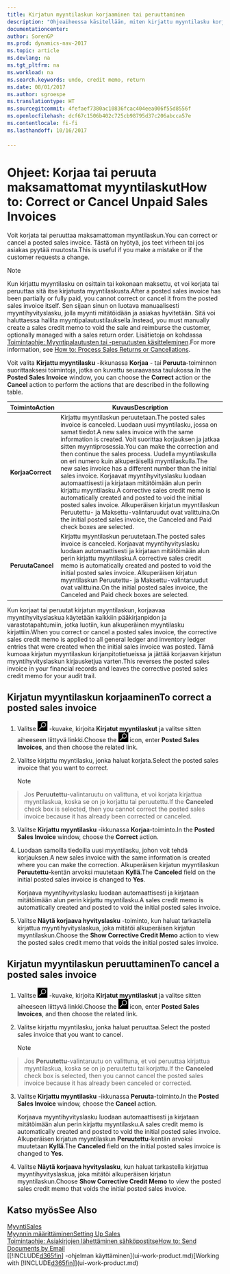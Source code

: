 ```yaml
---
title: Kirjatun myyntilaskun korjaaminen tai peruuttaminen
description: "Ohjeaiheessa käsitellään, miten kirjattu myyntilasku korjataan, kumotaan tai peruutetaan ja miten myyntihyvityslasku kohdistetaan."
documentationcenter: 
author: SorenGP
ms.prod: dynamics-nav-2017
ms.topic: article
ms.devlang: na
ms.tgt_pltfrm: na
ms.workload: na
ms.search.keywords: undo, credit memo, return
ms.date: 08/01/2017
ms.author: sgroespe
ms.translationtype: HT
ms.sourcegitcommit: 4fefaef7380ac10836fcac404eea006f55d8556f
ms.openlocfilehash: dcf67c1506b402c725cb98795d37c206abcca57e
ms.contentlocale: fi-fi
ms.lasthandoff: 10/16/2017

---
```

# <a name="how-to-correct-or-cancel-unpaid-sales-invoices"></a><span data-ttu-id="f115c-103">Ohjeet: Korjaa tai peruuta maksamattomat myyntilaskut</span><span class="sxs-lookup"><span data-stu-id="f115c-103">How to: Correct or Cancel Unpaid Sales Invoices</span></span>
<span data-ttu-id="f115c-104">Voit korjata tai peruuttaa maksamattoman myyntilaskun.</span><span class="sxs-lookup"><span data-stu-id="f115c-104">You can correct or cancel a posted sales invoice.</span></span> <span data-ttu-id="f115c-105">Tästä on hyötyä, jos teet virheen tai jos asiakas pyytää muutosta.</span><span class="sxs-lookup"><span data-stu-id="f115c-105">This is useful if you make a mistake or if the customer requests a change.</span></span>

> [!NOTE]  
>   <span data-ttu-id="f115c-106">Kun kirjattu myyntilasku on osittain tai kokonaan maksettu, et voi korjata tai peruuttaa sitä itse kirjatusta myyntilaskusta.</span><span class="sxs-lookup"><span data-stu-id="f115c-106">After a posted sales invoice has been partially or fully paid, you cannot correct or cancel it from the posted sales invoice itself.</span></span> <span data-ttu-id="f115c-107">Sen sijaan sinun on luotava manuaalisesti myyntihyvityslasku, jolla myynti mitätöidään ja asiakas hyvitetään. Sitä voi haluttaessa hallita myyntipalautustilauksella.</span><span class="sxs-lookup"><span data-stu-id="f115c-107">Instead, you must manually create a sales credit memo to void the sale and reimburse the customer, optionally managed with a sales return order.</span></span> <span data-ttu-id="f115c-108">Lisätietoja on kohdassa [Toimintaohje: Myyntipalautusten tai -peruutusten käsitteleminen](sales-how-process-sales-returns-cancellations.md).</span><span class="sxs-lookup"><span data-stu-id="f115c-108">For more information, see [How to: Process Sales Returns or Cancellations](sales-how-process-sales-returns-cancellations.md).</span></span>

<span data-ttu-id="f115c-109">Voit valita **Kirjattu myyntilasku** -ikkunassa **Korjaa** - tai **Peruuta**-toiminnon suorittaaksesi toimintoja, jotka on kuvattu seuraavassa taulukossa.</span><span class="sxs-lookup"><span data-stu-id="f115c-109">In the **Posted Sales Invoice** window, you can choose the **Correct** action or the **Cancel** action to perform the actions that are described in the following table.</span></span>

| <span data-ttu-id="f115c-110">Toiminto</span><span class="sxs-lookup"><span data-stu-id="f115c-110">Action</span></span> | <span data-ttu-id="f115c-111">Kuvaus</span><span class="sxs-lookup"><span data-stu-id="f115c-111">Description</span></span> |
| --- | --- |
| <span data-ttu-id="f115c-112">**Korjaa**</span><span class="sxs-lookup"><span data-stu-id="f115c-112">**Correct**</span></span> |<span data-ttu-id="f115c-113">Kirjattu myyntilaskun peruutetaan.</span><span class="sxs-lookup"><span data-stu-id="f115c-113">The posted sales invoice is canceled.</span></span> <span data-ttu-id="f115c-114">Luodaan uusi myyntilasku, jossa on samat tiedot.</span><span class="sxs-lookup"><span data-stu-id="f115c-114">A new sales invoice with the same information is created.</span></span> <span data-ttu-id="f115c-115">Voit suorittaa korjauksen ja jatkaa sitten myyntiprosessia.</span><span class="sxs-lookup"><span data-stu-id="f115c-115">You can make the correction and then continue the sales process.</span></span> <span data-ttu-id="f115c-116">Uudella myyntilaskulla on eri numero kuin alkuperäisellä myyntilaskulla.</span><span class="sxs-lookup"><span data-stu-id="f115c-116">The new sales invoice has a different number than the initial sales invoice.</span></span> <span data-ttu-id="f115c-117">Korjaavat myyntihyvityslasku luodaan automaattisesti ja kirjataan mitätöimään alun perin kirjattu myyntilasku.</span><span class="sxs-lookup"><span data-stu-id="f115c-117">A corrective sales credit memo is automatically created and posted to void the initial posted sales invoice.</span></span> <span data-ttu-id="f115c-118">Alkuperäisen kirjatun myyntilaskun Peruutettu- ja Maksettu-valintaruudut ovat valittuina.</span><span class="sxs-lookup"><span data-stu-id="f115c-118">On the initial posted sales invoice, the Canceled and Paid check boxes are selected.</span></span> |
| <span data-ttu-id="f115c-119">**Peruuta**</span><span class="sxs-lookup"><span data-stu-id="f115c-119">**Cancel**</span></span> |<span data-ttu-id="f115c-120">Kirjattu myyntilaskun peruutetaan.</span><span class="sxs-lookup"><span data-stu-id="f115c-120">The posted sales invoice is canceled.</span></span> <span data-ttu-id="f115c-121">Korjaavat myyntihyvityslasku luodaan automaattisesti ja kirjataan mitätöimään alun perin kirjattu myyntilasku.</span><span class="sxs-lookup"><span data-stu-id="f115c-121">A corrective sales credit memo is automatically created and posted to void the initial posted sales invoice.</span></span> <span data-ttu-id="f115c-122">Alkuperäisen kirjatun myyntilaskun Peruutettu- ja Maksettu-valintaruudut ovat valittuina.</span><span class="sxs-lookup"><span data-stu-id="f115c-122">On the initial posted sales invoice, the Canceled and Paid check boxes are selected.</span></span> |

<span data-ttu-id="f115c-123">Kun korjaat tai peruutat kirjatun myyntilaskun, korjaavaa myyntihyvityslaskua käytetään kaikkiin pääkirjanpidon ja varastotapahtumiin, jotka luotiin, kun alkuperäinen myyntilasku kirjattiin.</span><span class="sxs-lookup"><span data-stu-id="f115c-123">When you correct or cancel a posted sales invoice, the corrective sales credit memo is applied to all general ledger and inventory ledger entries that were created when the initial sales invoice was posted.</span></span> <span data-ttu-id="f115c-124">Tämä kumoaa kirjatun myyntilaskun kirjanpitotietueissa ja jättää korjaavan kirjatun myyntihyvityslaskun kirjausketjua varten.</span><span class="sxs-lookup"><span data-stu-id="f115c-124">This reverses the posted sales invoice in your financial records and leaves the corrective posted sales credit memo for your audit trail.</span></span>

## <a name="to-correct-a-posted-sales-invoice"></a><span data-ttu-id="f115c-125">Kirjatun myyntilaskun korjaaminen</span><span class="sxs-lookup"><span data-stu-id="f115c-125">To correct a posted sales invoice</span></span>
1. <span data-ttu-id="f115c-126">Valitse ![Etsi sivu tai raportti](media/ui-search/search_small.png "Etsi sivu tai raportti -kuvake") -kuvake, kirjoita **Kirjatut myyntilaskut** ja valitse sitten aiheeseen liittyvä linkki.</span><span class="sxs-lookup"><span data-stu-id="f115c-126">Choose the ![Search for Page or Report](media/ui-search/search_small.png "Search for Page or Report icon") icon, enter **Posted Sales Invoices**, and then choose the related link.</span></span>  
2. <span data-ttu-id="f115c-127">Valitse kirjattu myyntilasku, jonka haluat korjata.</span><span class="sxs-lookup"><span data-stu-id="f115c-127">Select the posted sales invoice that you want to correct.</span></span>

    > [!NOTE]  
>   <span data-ttu-id="f115c-128">Jos **Peruutettu**-valintaruutu on valittuna, et voi korjata kirjattua myyntilaskua, koska se on jo korjattu tai peruutettu.</span><span class="sxs-lookup"><span data-stu-id="f115c-128">If the **Canceled** check box is selected, then you cannot correct the posted sales invoice because it has already been corrected or canceled.</span></span>
3. <span data-ttu-id="f115c-129">Valitse **Kirjattu myyntilasku** -ikkunassa **Korjaa**-toiminto.</span><span class="sxs-lookup"><span data-stu-id="f115c-129">In the **Posted Sales Invoice** window, choose the **Correct** action.</span></span>  
4. <span data-ttu-id="f115c-130">Luodaan samoilla tiedoilla uusi myyntilasku, johon voit tehdä korjauksen.</span><span class="sxs-lookup"><span data-stu-id="f115c-130">A new sales invoice with the same information is created where you can make the correction.</span></span> <span data-ttu-id="f115c-131">Alkuperäisen kirjatun myyntilaskun **Peruutettu**-kentän arvoksi muutetaan **Kyllä**.</span><span class="sxs-lookup"><span data-stu-id="f115c-131">The **Canceled** field on the initial posted sales invoice is changed to **Yes**.</span></span>

    <span data-ttu-id="f115c-132">Korjaava myyntihyvityslasku luodaan automaattisesti ja kirjataan mitätöimään alun perin kirjattu myyntilasku.</span><span class="sxs-lookup"><span data-stu-id="f115c-132">A sales credit memo is automatically created and posted to void the initial posted sales invoice.</span></span>
5. <span data-ttu-id="f115c-133">Valitse **Näytä korjaava hyvityslasku** -toiminto, kun haluat tarkastella kirjattua myyntihyvityslaskua, joka mitätöi alkuperäisen kirjatun myyntilaskun.</span><span class="sxs-lookup"><span data-stu-id="f115c-133">Choose the **Show Corrective Credit Memo** action to view the posted sales credit memo that voids the initial posted sales invoice.</span></span>

## <a name="to-cancel-a-posted-sales-invoice"></a><span data-ttu-id="f115c-134">Kirjatun myyntilaskun peruuttaminen</span><span class="sxs-lookup"><span data-stu-id="f115c-134">To cancel a posted sales invoice</span></span>
1. <span data-ttu-id="f115c-135">Valitse ![Etsi sivu tai raportti](media/ui-search/search_small.png "Etsi sivu tai raportti -kuvake") -kuvake, kirjoita **Kirjatut myyntilaskut** ja valitse sitten aiheeseen liittyvä linkki.</span><span class="sxs-lookup"><span data-stu-id="f115c-135">Choose the ![Search for Page or Report](media/ui-search/search_small.png "Search for Page or Report icon") icon, enter **Posted Sales Invoices**, and then choose the related link.</span></span>  
2. <span data-ttu-id="f115c-136">Valitse kirjattu myyntilasku, jonka haluat peruuttaa.</span><span class="sxs-lookup"><span data-stu-id="f115c-136">Select the posted sales invoice that you want to cancel.</span></span>

    > [!NOTE]  
>   <span data-ttu-id="f115c-137">Jos **Peruutettu**-valintaruutu on valittuna, et voi peruuttaa kirjattua myyntilaskua, koska se on jo peruutettu tai korjattu.</span><span class="sxs-lookup"><span data-stu-id="f115c-137">If the **Canceled** check box is selected, then you cannot cancel the posted sales invoice because it has already been canceled or corrected.</span></span>
3. <span data-ttu-id="f115c-138">Valitse **Kirjattu myyntilasku** -ikkunassa **Peruuta**-toiminto.</span><span class="sxs-lookup"><span data-stu-id="f115c-138">In the **Posted Sales Invoice** window, choose the **Cancel** action.</span></span>

    <span data-ttu-id="f115c-139">Korjaava myyntihyvityslasku luodaan automaattisesti ja kirjataan mitätöimään alun perin kirjattu myyntilasku.</span><span class="sxs-lookup"><span data-stu-id="f115c-139">A sales credit memo is automatically created and posted to void the initial posted sales invoice.</span></span> <span data-ttu-id="f115c-140">Alkuperäisen kirjatun myyntilaskun **Peruutettu**-kentän arvoksi muutetaan **Kyllä**.</span><span class="sxs-lookup"><span data-stu-id="f115c-140">The **Canceled** field on the initial posted sales invoice is changed to **Yes**.</span></span>
4. <span data-ttu-id="f115c-141">Valitse **Näytä korjaava hyvityslasku**, kun haluat tarkastella kirjattua myyntihyvityslaskua, joka mitätöi alkuperäisen kirjatun myyntilaskun.</span><span class="sxs-lookup"><span data-stu-id="f115c-141">Choose **Show Corrective Credit Memo** to view the posted sales credit memo that voids the initial posted sales invoice.</span></span>

## <a name="see-also"></a><span data-ttu-id="f115c-142">Katso myös</span><span class="sxs-lookup"><span data-stu-id="f115c-142">See Also</span></span>
[<span data-ttu-id="f115c-143">Myynti</span><span class="sxs-lookup"><span data-stu-id="f115c-143">Sales</span></span>](sales-manage-sales.md)  
[<span data-ttu-id="f115c-144">Myynnin määrittäminen</span><span class="sxs-lookup"><span data-stu-id="f115c-144">Setting Up Sales</span></span>](sales-setup-sales.md)  
[<span data-ttu-id="f115c-145">Toimintaohje: Asiakirjojen lähettäminen sähköpostitse</span><span class="sxs-lookup"><span data-stu-id="f115c-145">How to: Send Documents by Email</span></span>](ui-how-send-documents-email.md)  
<span data-ttu-id="f115c-146">[[!INCLUDE[d365fin](includes/d365fin_md.md)] -ohjelman käyttäminen](ui-work-product.md)</span><span class="sxs-lookup"><span data-stu-id="f115c-146">[Working with [!INCLUDE[d365fin](includes/d365fin_md.md)]](ui-work-product.md)</span></span>

